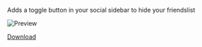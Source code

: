 Adds a toggle button in your social sidebar to hide your friendslist

![Preview](https://i.imgur.com/c086M4c.gif)

[Download](<https://github.com/MashToolZ/PenguPlugins/releases/latest/download/HideFriends.zip>)